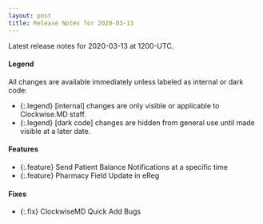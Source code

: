 ```yaml
---
layout: post
title: Release Notes for 2020-03-13
---
```


Latest release notes for 2020-03-13 at 1200-UTC.

<div class='legend' markdown='1'>

#### Legend

All changes are available immediately unless labeled as internal or dark code:

- {:.legend} [internal] changes are only visible or applicable to Clockwise.MD staff.
- {:.legend} [dark code] changes are hidden from general use until made visible at a later date.

</div>

<div class='features' markdown='1'>

#### Features

- {:.feature} Send Patient Balance Notifications at a specific time
- {:.feature} Pharmacy Field Update in eReg

</div>

<div class='fixes' markdown='1'>

#### Fixes

- {:.fix} ClockwiseMD Quick Add Bugs

</div>
